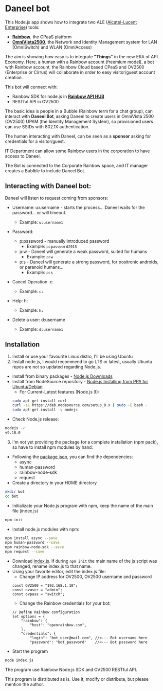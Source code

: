 # Daneel bot

This Node.js app shows how to integrate two ALE ([Alcatel-Lucent Enterprise](https://www.al-enterprise.com/)) tools:
- [**Rainbow**](https://www.openrainbow.com/), the CPaaS platform
- [**OmniVista2500**](https://www.al-enterprise.com/en/products/network-management-security/omnivista-2500-network-management-system), the Network and Identity Management system for LAN (OmniSwitch) and WLAN (OmniAccess)

The aim is showing how easy is to integrate **"Things"** in the new ERA of API Economy. Here, a human with a Rainbow account (freemium model), a bot with Rainbow account, the Rainbow Cloud based CPaaS and OV2500 (Enterprise or Cirrus) will collaborate in order to easy visitor/guest account creation.

This bot will connect with:
- Rainbow SDK for node.js in [**Rainbow API HUB**](https://api.openrainbow.com/#/)
- RESTful API in OV2500

The basic idea is people in a Bubble (Rainbow term for a chat group), can interact with **Daneel Bot**, asking Daneel to create users in OmniVista 2500 (OV2500) UPAM (the Identity Management System), so provisioned users can use SSIDs with 802.1X authentication.

The human interacting with Daneel, can be seen as a **sponsor** asking for credentials for a visitor/guest.

IT Department can allow some Rainbow users in the corporation to have access to Daneel.

The Bot is connected to the Corporate Rainbow space, and IT manager creates a Bublble to include Daneel Bot.

## Interacting with Daneel bot:

Daneel will listen to request coming from sponsors:

- Username: u:username - starts the process... Daneel waits for the password... or will timeout.
  - Example: `u:username1`

- Password: 
  - p:password - manually introduced password
    - Example: `p:password2018`
  - p:w - Daneel will generate a weak password, suited for humans
    - Example: `p:w`
  - p:s - Daneel will generate a strong password, for positronic androids, or paranoid humans...
    - Example: `p:s`

- Cancel Operation: c:
  - Example: `c:`

- Help: h:
  - Example: `h:`

- Delete a user: d:username
  - Example: `d:username1`

## Installation

1. Install or use your favourite Linux distro, I'll be using Ubuntu
2. Install node.js, I would recommend to go LTS or latest, usually Ubuntu repos are not so updated regarding Node.js.
  - Install from binary packages - [Node.js Downloads](https://nodejs.org/en/download/)
  - Install from NodeSource repository - [Node.js Installing from PPA for Ubuntu/Debian](https://nodejs.org/en/download/package-manager/#debian-and-ubuntu-based-linux-distributions)
    * For Current-Latest features (Node.js 9):
    ```bash
    sudo apt-get install curl
    curl -sL https://deb.nodesource.com/setup_9.x | sudo -E bash -
    sudo apt-get install -y nodejs
    ```
  - Check Node.js release:
  ```bash
  nodejs -v
  v9.10.0
  ```
3. I'm not yet providing the package for a complete installation (npm pack), so have to install npm modules by hand:
  - Following the [package.json](https://github.com/jarasanz/rainbow-ov2500/blob/master/package.json), you can find the dependencies:
    - async
    - human-password
    - rainbow-node-sdk
    - request
  - Create a directory in your HOME directory
  ```bash
  mkdir bot
  cd bot
  ```
  - Initializate your Node.js program with npm, keep the name of the main file (index.js)
  ```bash
  npm init
  ```
  - Install node.js modules with npm:
  ```bash
  npm install async --save
  npm human-password --save
  npm rainbow-node-sdk --save
  npm request --save
  ```
  - Download [index.js](https://github.com/jarasanz/rainbow-ov2500/blob/master/index.js). If during ```npm init``` the main name of the js script was changed, rename index.js to that name.
  - Using your favorite editor, edit the index.js file:
    - Change IP address for OV2500, OV2500 username and password
    ```node
    const OV2500 = "192.168.1.10";
    const ovuser = "admin";
    const ovpass = "switch";
    ```
    - Change the Rainbow credentials for your bot:
    ```node
    // Define Rainbow configuration
    let options = {
        "rainbow": {
            "host": "openrainbow.com",     
        },
        "credentials": {
            "login": "bot_user@mail.com", //<--- Bot username here
            "password": "bot_password"    //<--- Bot password here
    ```
  - Start the program
  ```bash
  node index.js
  ```

The program use Rainbow Node.js SDK and OV2500 RESTful API.

This program is distributed as is. Use it, modify or distribute, but please mention the author.
